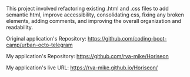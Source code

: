 This project involved refactoring existing .html and .css files to add semantic html, improve accessibility, consolidating css, fixing any broken elements, adding comments, and improving the overall organization and readability.

Original application's Repository: https://github.com/coding-boot-camp/urban-octo-telegram

My application's Repository: https://github.com/rva-mike/Horiseon

My application's live URL: https://rva-mike.github.io/Horiseon/